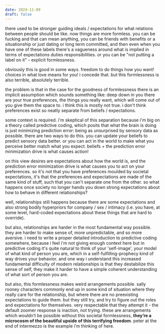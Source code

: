 ```yaml
---
date: 2024-11-09
draft: false
---
```

there used to be stronger guiding ideals / expectations for what relations between people should be like. now things are more formless. you can be fucking and that can mean anything, you can be friends with benefits or a situationship or just dating or long term committed, and then even when you have one of these labels there's a vagueness around what is implied in terms of expectations duties responsibilities. or you can be "not putting a label on it" - explicit formlessness.

obviously this is good in some ways. freedom to do things how you want! choices in what love means for you! i concede that. but this formlessness is also terrible, absolutely terrible.

the problem is that in the case for the goodness of formlessness there is an implicit assumption which sounds something like: deep down in you there are your true preferences, the things you really want, which will come out of you give them the space to. i think this is mostly not true. i don't think preferences exist so neatly separate from beliefs / expectations. 

some context is required. i'm skeptical of this separation because i'm big on a theory called predictive coding, which posits that what the brain is doing is just minimizing prediction error: being as unsurprised by sensory data as possible. there are two ways to do this. you can update your beliefs to predict sensory data better. or you can act in the world to make what you perceive better match what you expect. beliefs + the prediction error minimization drive is what causes action!

on this view desires are expectations about how the world is, and the prediction error minimization drive is what causes you to act on your preferences. so it's not that you have preferences moulded by societal expectations, it's that the preferences and expectations are made of the same kind of stuff, such that you can't separate one from the other. so what happens once society no longer hands you down strong expectations about how to behave in different relationships? 

well, relationships still happens because there are some expectations and also strong bodily hyperpriors for company / sex / intimacy (i.e. you have, at some level, hard-coded expectations about these things that are hard to override). 

but also, relationships are harder in the most fundamental way possible. they are harder to make sense of, more unpredictable, and so more aversive. i need to write a proper detailed introduction to predictive coding somewhere, because i feel i'm not giving enough context here but in predictive coding it's quite natural to think of your 'self-image', your model of what kind of person you are, which in a self-fulfilling-prophecy kind of way drives your behavior. and one way i understand this increased fundamental difficulty of modern relationships is that they destabilize this sense of self, they make it harder to have a simple coherent understanding of what sort of person you are.

but also, this formlessness makes weird arrangements possible. sally rooney characters commonly end up in some kind of situation where they really care for the relationship, but where there are no preexisting expectations to guide them. but they still try, and try to figure out the roles and expectations for themselves. very respectable that they attempt it - the default zoomer response is inaction, not trying. these are arrangements which wouldn’t be possible without this societal formlessness, **they’re a microcosm of the beautiful upside of this terrifying freedom**. peter at the end of intermezzo is the example i’m thinking of here.